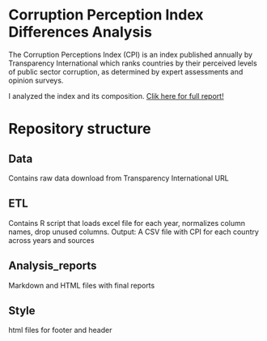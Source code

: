 
# Corruption Perception Index Differences Analysis

The Corruption Perceptions Index (CPI) is an index published annually by Transparency International which ranks countries by their perceived levels of public sector corruption, as determined by expert assessments and opinion surveys.

I analyzed the index and its composition. [Clik here for full report!](https://aranmariaines.github.io/corr_analysis/CPI_Perception_Differences.html)

# Repository structure

## Data
Contains raw data download from Transparency International URL

## ETL
Contains R script that loads excel file for each year, normalizes column names, drop unused columns. 
Output: A CSV file with CPI for each country across years and sources

## Analysis_reports
Markdown and HTML files with final reports

## Style
html files for footer and header
